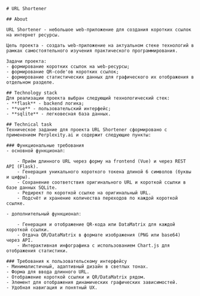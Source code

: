     # URL Shortener

    ## About

    URL Shortener - небольшое web-приложение для создания коротких ссылок на интернет ресурсы.

    Цель проекта - создать web-приложение на актуальном стеке технологий в рамках самостоятельного изучения практического программирования.

    Задачи проекта:
    - формирование коротких ссылок на web-ресурсы;
    - формирование QR-code'ов коротких ссылок;
    - формирование статистических данных для графического их отображения в отдельном разделе.

    ## Technology stack
    Для реализации проекта выбран следующий технологический стек:
    - **flask** - backend логика;
    - **vue** - пользовательский интерфейс;
    - **sqlite** - легковесная база данных.

    ## Technical task
    Техническое задание для проекта URL Shortener сформировано с применением Perplexity.ai и содержит следующие пункты:

    ### Функциональные требования
    - основной функционал:

        - Приём длинного URL через форму на frontend (Vue) и через REST API (Flask).
        - Генерация уникального короткого токена длиной 6 символов (буквы и цифры).
        - Сохранение соответствия оригинального URL и короткой ссылки в базе данных SQLite.
        - Редирект по короткой ссылке на оригинальный URL.
        - Подсчёт и хранение количества переходов по каждой короткой ссылке.

    - дополнительный функционал:

        - Генерация и отображение QR-кода или DataMatrix для каждой короткой ссылки.
        - Отдача QR/DataMatrix в формате изображения (PNG или base64) через API.
        - Интерактивная инфографика с использованием Chart.js для отображения статистики.

    ### Требования к пользовательскому интерфейсу
    - Минималистичный, адаптивный дизайн в светлых тонах.
    - Форма для ввода длинного URL.
    - Отображение короткой ссылки и QR/DataMatrix рядом.
    - Элемент для отображения динамических графических зависимостей.
    - Удобная навигация и понятный UX.
